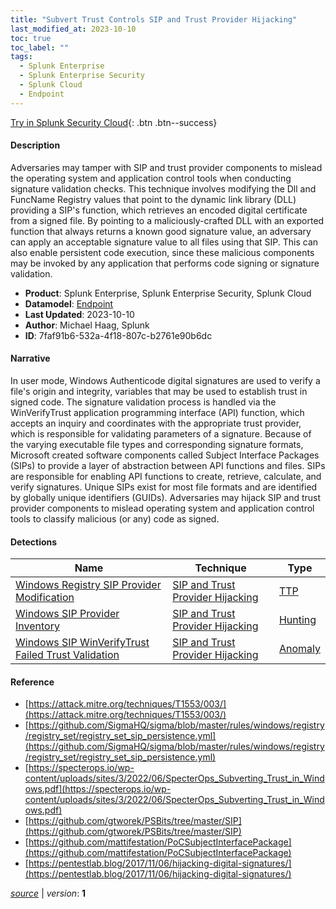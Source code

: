 ```yaml
---
title: "Subvert Trust Controls SIP and Trust Provider Hijacking"
last_modified_at: 2023-10-10
toc: true
toc_label: ""
tags:
  - Splunk Enterprise
  - Splunk Enterprise Security
  - Splunk Cloud
  - Endpoint
---
```


[Try in Splunk Security Cloud](https://www.splunk.com/en_us/cyber-security.html){: .btn .btn--success}

#### Description

Adversaries may tamper with SIP and trust provider components to mislead the operating system and application control tools when conducting signature validation checks. This technique involves modifying the Dll and FuncName Registry values that point to the dynamic link library (DLL) providing a SIP's function, which retrieves an encoded digital certificate from a signed file. By pointing to a maliciously-crafted DLL with an exported function that always returns a known good signature value, an adversary can apply an acceptable signature value to all files using that SIP. This can also enable persistent code execution, since these malicious components may be invoked by any application that performs code signing or signature validation.

- **Product**: Splunk Enterprise, Splunk Enterprise Security, Splunk Cloud
- **Datamodel**: [Endpoint](https://docs.splunk.com/Documentation/CIM/latest/User/Endpoint)
- **Last Updated**: 2023-10-10
- **Author**: Michael Haag, Splunk
- **ID**: 7faf91b6-532a-4f18-807c-b2761e90b6dc

#### Narrative

In user mode, Windows Authenticode digital signatures are used to verify a file's origin and integrity, variables that may be used to establish trust in signed code. The signature validation process is handled via the WinVerifyTrust application programming interface (API) function, which accepts an inquiry and coordinates with the appropriate trust provider, which is responsible for validating parameters of a signature. Because of the varying executable file types and corresponding signature formats, Microsoft created software components called Subject Interface Packages (SIPs) to provide a layer of abstraction between API functions and files. SIPs are responsible for enabling API functions to create, retrieve, calculate, and verify signatures. Unique SIPs exist for most file formats and are identified by globally unique identifiers (GUIDs). Adversaries may hijack SIP and trust provider components to mislead operating system and application control tools to classify malicious (or any) code as signed.

#### Detections

| Name        | Technique   | Type         |
| ----------- | ----------- |--------------|
| [Windows Registry SIP Provider Modification](/endpoint/3b4e18cb-497f-4073-85ad-1ada7c2107ab/) | [SIP and Trust Provider Hijacking](/tags/#sip-and-trust-provider-hijacking) | [TTP](https://github.com/splunk/security_content/wiki/Detection-Analytic-Types) |
| [Windows SIP Provider Inventory](/endpoint/21c5af91-1a4a-4511-8603-64fb41df3fad/) | [SIP and Trust Provider Hijacking](/tags/#sip-and-trust-provider-hijacking) | [Hunting](https://github.com/splunk/security_content/wiki/Detection-Analytic-Types) |
| [Windows SIP WinVerifyTrust Failed Trust Validation](/endpoint/6ffc7f88-415b-4278-a80d-b957d6539e1a/) | [SIP and Trust Provider Hijacking](/tags/#sip-and-trust-provider-hijacking) | [Anomaly](https://github.com/splunk/security_content/wiki/Detection-Analytic-Types) |

#### Reference

* [https://attack.mitre.org/techniques/T1553/003/](https://attack.mitre.org/techniques/T1553/003/)
* [https://github.com/SigmaHQ/sigma/blob/master/rules/windows/registry/registry_set/registry_set_sip_persistence.yml](https://github.com/SigmaHQ/sigma/blob/master/rules/windows/registry/registry_set/registry_set_sip_persistence.yml)
* [https://specterops.io/wp-content/uploads/sites/3/2022/06/SpecterOps_Subverting_Trust_in_Windows.pdf](https://specterops.io/wp-content/uploads/sites/3/2022/06/SpecterOps_Subverting_Trust_in_Windows.pdf)
* [https://github.com/gtworek/PSBits/tree/master/SIP](https://github.com/gtworek/PSBits/tree/master/SIP)
* [https://github.com/mattifestation/PoCSubjectInterfacePackage](https://github.com/mattifestation/PoCSubjectInterfacePackage)
* [https://pentestlab.blog/2017/11/06/hijacking-digital-signatures/](https://pentestlab.blog/2017/11/06/hijacking-digital-signatures/)



[*source*](https://github.com/splunk/security_content/tree/develop/stories/subvert_trust_controls_sip_and_trust_provider_hijacking.yml) \| *version*: **1**